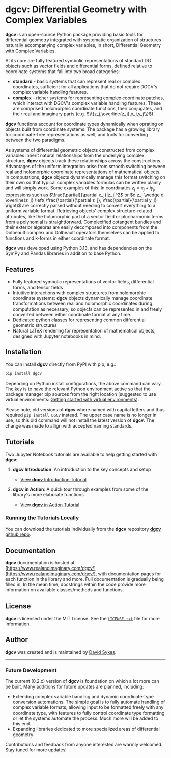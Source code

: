 # **dgcv**: Differential Geometry with Complex Variables

**dgcv** is an open-source Python package providing basic tools for differential geometry integrated with systematic organization of structures naturally accompanying complex variables, in short, Differential Geometry with Complex Variables.

At its core are fully featured symbolic representations of standard DG objects such as vector fields and differential forms, defined relative to coordinate systems that fall into two broad categories:

- **standard** - basic systems that can represent real or complex coordinates, sufficient for all applications that do not require DGCV's complex variable handling features.
- **complex** - richer systems for representing complex coordinate patches, which interact with DGCV's complex variable handling features. These are comprised holomorphic coordinate functions, their conjugates, and their real and imaginary parts (e.g. $\\{z_j,\overline{z_j},x_j,y_j\\}$).

**dgcv** functions account for coordinate types dynamically when oprating on objects built from coordinate systems. The package has a growing library for coordinate-free representations as well, and tools for converting between the two paradigms.

As systems of differential geometric objects constructed from complex variables inherit natural relationships from the underlying complex structure, **dgcv** objects track these relationships across the constructions. Advantages of the uniform integration arise from smooth switching between real and holomorphic coordinate representations of mathematical objects. In computations, **dgcv** objects dynamically manage this format switching on their own so that typical complex variables formulas can be written plainly and will simply work. Some examples of this: In coordinates $z_j = x_j + iy_j$, expressions such as $\frac{\partial}{\partial x_j}|z_j|^2$ or $d z_j \wedge d \overline{z_j} \left( \frac{\partial}{\partial z_j}, \frac{\partial}{\partial y_j} \right)$ are correctly parsed without needing to convert everything to a uniform variable format. Retrieving objects' complex structure-related attributes, like the holomorphic part of a vector field or pluriharmonic terms from a polynomial is straightforward. Complexified cotangent bundles and their exterior algebras are easily decomposed into components from the Dolbeault complex and Dolbeault operators themselves can be applied to functions and k-forms in either coordinate format.

**dgcv** was developed using Python 3.13, and has dependencies on the SymPy and Pandas libraries in addition to base Python.

## Features

- Fully featured symbolic representations of vector fields, differential forms, and tensor fields
- Intuitive interactions with complex structures from holomorphic coordinate systems: **dgcv** objects dynamically manage coordinate transformations between real and holomorphic coordinates during computation as necessary, so objects can be represented in and freely converted between either coordinate format at any time.
- Dedicated python classes for representing common differential geometric structures
- Natural LaTeX rendering for representation of mathematical objects, designed with Jupyter notebooks in mind.

## Installation

You can install **dgcv** directly from PyPI with pip, e.g.:

```bash
pip install dgcv
```

Depending on Python install configurations, the above command can vary. The key is to have the relevant Python environment active so that the package manager pip sources from the right location (suggested to use virtual environments: [Getting started with virtual environments](https://docs.python.org/3/library/venv.html)).

Please note, old versions of **dgcv** where named with capital letters and thus required `pip install DGCV` instead. The upper case name is no longer in use, so this old command will not install the latest version of **dgcv**. The change was made to allign with accepted naming standards.

## Tutorials

Two Jupyter Notebook tutorials are available to help getting started with **dgcv**:

1. **dgcv Introduction**: An introduction to the key concepts and setup

   - [View **dgcv** Introduction Tutorial](https://www.realandimaginary.com/dgcv/tutorials/DGCV_introduction/)

2. **dgcv in Action**: A quick tour through examples from some of the library's more elaborate functions
   - [View **dgcv** in Action Tutorial](https://www.realandimaginary.com/dgcv/tutorials/DGCV_in_action/)

### Running the Tutorials Locally

You can download the tutorials individually from the **dgcv** repository [**dgcv** github repo](https://github.com/YikesItsSykes/DGCV).

## Documentation

**dgcv** documentation is hosted at [https://www.realandimaginary.com/dgcv/](https://www.realandimaginary.com/dgcv/), with documentation pages for each function in the library and more. Full documentation is gradually being filled in. In the mean time, docstrings within the code provide more information on available classes/methods and functions.

## License

**dgcv** is licensed under the MIT License. See the [`LICENSE.txt`](https://github.com/YikesItsSykes/dgcv/blob/main/LICENSE.txt) file for more information.

## Author

**dgcv** was created and is maintained by [David Sykes](https://www.realandimaginary.com).

---

### Future Development

The current (0.2.x) version of **dgcv** is foundation on which a lot more can be built. Many additions for future updates are planned, including:

- Extending complex variable handling and dynamic coordinate-type conversion automations. The simple goal is to fully automate handling of complex variable formats, allowing input to be formatted freely with any coordinate type, with features to fully control coordinate type formatting or let the systems automate the process. Much more will be added to this end.
- Expanding libraries dedicated to more specialized areas of differential geometry

Contributions and feedback from anyone interested are warmly welcomed.
Stay tuned for more updates!
